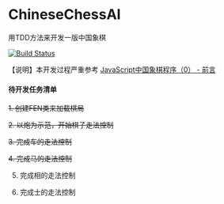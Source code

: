 # ChineseChessAI
用TDD方法来开发一版中国象棋

[![Build Status](https://travis-ci.com/welldoer/ChineseChessAI.svg?branch=master)](https://travis-ci.com/welldoer/ChineseChessAI)

【说明】本开发过程严重参考 [JavaScript中国象棋程序（0） - 前言](http://www.cnblogs.com/royhoo/p/6426394.html)



#### 待开发任务清单
~~1. 创建FEN类来加载棋局~~

~~2. 以炮为示范，开始棋子走法控制~~

~~3. 完成车的走法控制~~

~~4. 完成马的走法控制~~

5. 完成相的走法控制

6. 完成士的走法控制
